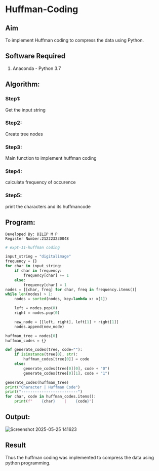 # Huffman-Coding
## Aim
To implement Huffman coding to compress the data using Python.

## Software Required
1. Anaconda - Python 3.7

## Algorithm:
### Step1:
Get the input string
### Step2:
Create tree nodes
### Step3:
Main function to implement huffman coding
### Step4:
calculate frequency of occurence
### Step5:
print the characters and its huffmancode

 
## Program:
```
Developed By: DILIP M P
Register Number:212223230048
```
``` Python
# expt-11-huffman coding

input_string = "digitalimage" 
frequency = {}
for char in input_string:
    if char in frequency:
        frequency[char] += 1
    else:
        frequency[char] = 1
nodes = [[char, freq] for char, freq in frequency.items()]
while len(nodes) > 1:
    nodes = sorted(nodes, key=lambda x: x[1])

    left = nodes.pop(0)
    right = nodes.pop(0)

    new_node = [[left, right], left[1] + right[1]]
    nodes.append(new_node)

huffman_tree = nodes[0]
huffman_codes = {}

def generate_codes(tree, code=""):
    if isinstance(tree[0], str):  
        huffman_codes[tree[0]] = code
    else: 
        generate_codes(tree[0][0], code + "0")
        generate_codes(tree[0][1], code + "1")

generate_codes(huffman_tree)
print("Character | Huffman Code")
print("-------------------------")
for char, code in huffman_codes.items():
    print(f"    {char}    |    {code}")
```
## Output:
![Screenshot 2025-05-25 141623](https://github.com/user-attachments/assets/2cb6cf8d-a5c9-43cd-8d78-e1fb3aaa558f)



## Result
Thus the huffman coding was implemented to compress the data using python programming.

